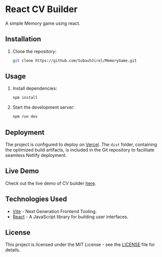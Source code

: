 # React CV Builder

A simple Memory game using react.

## Installation

1. Clone the repository:

   ```bash
   git clone https://github.com/SubashJirel/MemoryGame.git
   ```

## Usage

1. Install dependencies:

   ```bash
   npm install
   ```

2. Start the development server:

   ```bash
   npm run dev
   ```

## Deployment

The project is configured to deploy on [Vercel](https://www.vercel.com/). The `dist` folder, containing the optimized build artifacts, is included in the Git repository to facilitate seamless Netlify deployment.

## Live Demo

Check out the live demo of CV builder [here](https://memory-game-psi-five.vercel.app/).

## Technologies Used

- [Vite](https://vitejs.dev/) - Next Generation Frontend Tooling.
- [React](https://reactjs.org/) - A JavaScript library for building user interfaces.

## License

This project is licensed under the MIT License - see the [LICENSE](LICENSE) file for details.
